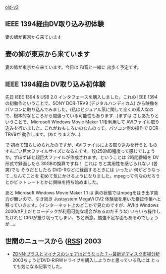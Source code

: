 [old-v2](ig030302-orig.html)

## IEEE 1394経由DV取り込み初体験

妻の姉が東京から来ています


## 妻の姉が東京から来ています

妻の姉が東京から来ています。今日は 和音と一緒に 出歩く予定です。

## IEEE 1394経由 DV取り込み初体験

先日 IEEE 1394 & USB 2.0 インタフェースを購入しました。これの IEEE
1394 の初動作ということで、SONY DCR-TRV9 (デジタルハンディカム) から映像をパソコンに取り込んでみました。(私はビジュアル系に関して全くの素人なので、根本的なところから間違っている可能性もあります…)まずは さしあたりということで、Microsoft Windows Movie Maker 1.1を利用して
AVIファイル取り込みを行いました。これがおもしろいのなんのって。パソコン側の操作で DCR-TRV9が 動作します。(あたりまえか…)

で 初めて知らしめられたのですが、AVIファイルによる取り込みを行うと ものすんごい巨大ファイルサイズになるんです。1分250MB程度って感じでしょうか。ずぼずぼと超巨大ファイルが作成されます。ということは
2時間番組を DV形式で録画したら 30GBの換算ですね！ これは ちと実用性を感じられない
(苦笑)でも そうだとしたら DVD-Rなどに録画するときには いったい 何がどうなって…なんてことを 初めて気にかけるようになりました。mpegって何なのだろうとかビットレートとかに興味を持ち始めました。

あと Microsoft Windows Movie Maker 1.1 は 素の状態ではmpegをはき出す能力が無いので、引き続き
Justsystem MegaVi DV2 体験版を用いた検証作業へと移っていきます。(インターネット上のどこかで見たのですが、AVIは
Windows 2000/XP上だとコーデックが利用可能な場合があるのだそうな) いろいろ操作したけれど
CPUが振り切ってしまい、ちと断念。勉強不足な面もあるのでしょうが…。

## 世間のニュースから ([RSS](ig030302-news.xml)) 2003

* [ZDNN:プラスとマイナスのシェアはどうなった？--最新光ディスク市場分析](http://www.zdnet.co.jp/news/0302/26/nj00_fujiwara.html)  2003ちょうどDVD-R/RWドライブを購入しようかと思っている私には とっても気になる記事でした。